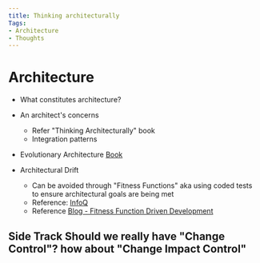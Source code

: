 ```yaml
---
title: Thinking architecturally
Tags: 
- Architecture
- Thoughts
---
```


# Architecture

- What constitutes architecture?
- An architect's concerns
  - Refer "Thinking Architecturally" book
  - Integration patterns
- Evolutionary Architecture [Book](http://shop.oreilly.com/product/0636920080237.do)

- Architectural Drift
  - Can be avoided through "Fitness Functions" aka using coded tests to ensure architectural goals are being met
  - Reference: [InfoQ](https://www.infoq.com/news/2019/02/fitness-functions-architecture?utm_source=email&utm_medium=editorial&utm_campaign=SpecialNL&utm_content=02272019&forceSponsorshipId=1768)
  - Reference [Blog - Fitness Function Driven Development](https://www.thoughtworks.com/insights/blog/fitness-function-driven-development)
















Side Track
Should we really have "Change Control"? how about "Change Impact Control"
- 